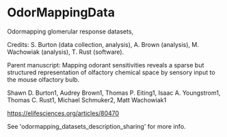 # OdorMappingData
Odormapping glomerular response datasets, 

Credits: S. Burton (data collection, analysis), A. Brown (analysis), M. Wachowiak (analysis), T. Rust (software).

Parent manuscript: 
Mapping odorant sensitivities reveals a sparse but structured representation of olfactory chemical space by sensory input to the mouse olfactory bulb.

Shawn D. Burton1, Audrey Brown1, Thomas P. Eiting1, Isaac A. Youngstrom1, Thomas C. Rust1, Michael Schmuker2, Matt Wachowiak1

https://elifesciences.org/articles/80470

See 'odormapping_datasets_description_sharing' for more info.

